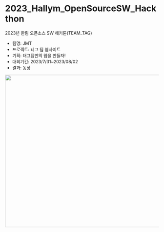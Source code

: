 # 2023_Hallym_OpenSourceSW_Hackthon
2023년 한림 오픈소스 SW 해커톤(TEAM_TAG)

- 팀명: JMT
- 프로젝트: 테그 팀 웹사이트
- 기획: 태그팀만의 웹을 만들자!
- 대회기간: 2023/7/31~2023/08/02
- 결과: 동상

<img src="https://github.com/Nohgh/2023_Hallym-_OpenSourceSW_Hackthon/assets/66203019/d868624f-dec7-489b-9e66-2c09eb7c339c" width="600" height="500"/>
